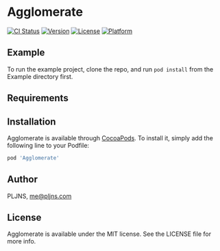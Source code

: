 # Agglomerate

[![CI Status](https://img.shields.io/travis/PLJNS/Agglomerate.svg?style=flat)](https://travis-ci.org/PLJNS/Agglomerate)
[![Version](https://img.shields.io/cocoapods/v/Agglomerate.svg?style=flat)](https://cocoapods.org/pods/Agglomerate)
[![License](https://img.shields.io/cocoapods/l/Agglomerate.svg?style=flat)](https://cocoapods.org/pods/Agglomerate)
[![Platform](https://img.shields.io/cocoapods/p/Agglomerate.svg?style=flat)](https://cocoapods.org/pods/Agglomerate)

## Example

To run the example project, clone the repo, and run `pod install` from the Example directory first.

## Requirements

## Installation

Agglomerate is available through [CocoaPods](https://cocoapods.org). To install
it, simply add the following line to your Podfile:

```ruby
pod 'Agglomerate'
```

## Author

PLJNS, me@pljns.com

## License

Agglomerate is available under the MIT license. See the LICENSE file for more info.

